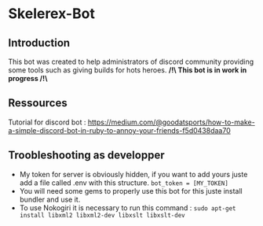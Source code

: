 # Skelerex-Bot

## Introduction

This bot was created to help administrators of discord community providing some tools such as giving builds for hots heroes.
**/!\ This bot is in work in progress /!\\**

## Ressources

Tutorial for discord bot : https://medium.com/@goodatsports/how-to-make-a-simple-discord-bot-in-ruby-to-annoy-your-friends-f5d0438daa70

## Troobleshooting as developper

- My token for server is obviously hidden, if you want to add yours juste add a file called .env with this structure.
`bot_token = [MY_TOKEN]`
- You will need some gems to properly use this bot for this juste install bundler and use it.
- To use Nokogiri it is necessary to run this command :
`sudo apt-get install libxml2 libxml2-dev libxslt libxslt-dev`
